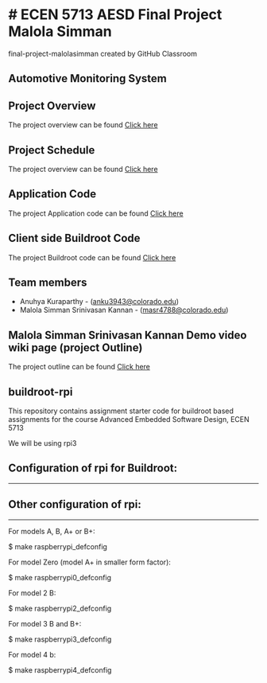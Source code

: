 # # ECEN 5713 AESD Final Project Malola Simman
final-project-malolasimman created by GitHub Classroom

##  Automotive Monitoring System ##

## Project Overview ##
The project overview can be found [Click here](https://github.com/cu-ecen-aeld/final-project-anuh7/wiki/Project-Overview) 

## Project Schedule ##
The project overview can be found [Click here](https://github.com/users/anuh7/projects/1/views/1?groupedBy%5BcolumnId%5D=39074036)

## Application Code ##
The project Application code can be found [Click here](https://github.com/anuh7/final-project-assignment-anuh/)

## Client side Buildroot Code ##
The project Buildroot code can be found [Click here](https://github.com/cu-ecen-aeld/final-project-malolasimman)

## Team members ##
- Anuhya Kuraparthy - (anku3943@colorado.edu)
- Malola Simman Srinivasan Kannan - (masr4788@colorado.edu)

## Malola Simman Srinivasan Kannan Demo video wiki page (project Outline) ##
The project outline can be found [Click here](https://github.com/anuh7/final-project-assignment-anuh/wiki/Malola-Simman-Srinivasan-Kannan-Final-Project-Video)

## buildroot-rpi ##

This repository contains assignment starter code for buildroot based assignments for the course Advanced Embedded Software Design, ECEN 5713

We will be using rpi3

## Configuration of rpi  for Buildroot: ##
----------------------------
## Other configuration of rpi: ##
----------------------------
For models A, B, A+ or B+:

  $ make raspberrypi_defconfig

For model Zero (model A+ in smaller form factor):

  $ make raspberrypi0_defconfig

For model 2 B:

  $ make raspberrypi2_defconfig

For model 3 B and B+:

  $ make raspberrypi3_defconfig

For model 4 b:

  $ make raspberrypi4_defconfig
